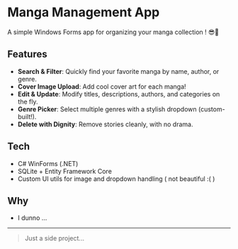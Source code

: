 # Manga Management App

A simple Windows Forms app for organizing your manga collection ! 😎📖

## Features
- **Search & Filter**: Quickly find your favorite manga by name, author, or genre.
- **Cover Image Upload**: Add cool cover art for each manga!
- **Edit & Update**: Modify titles, descriptions, authors, and categories on the fly.
- **Genre Picker**: Select multiple genres with a stylish dropdown (custom-built!).
- **Delete with Dignity**: Remove stories cleanly, with no drama.

## Tech
- C# WinForms (.NET)
- SQLite + Entity Framework Core
- Custom UI utils for image and dropdown handling ( not beautiful :( )

## Why
- I dunno ... 
---

> Just a side project...
